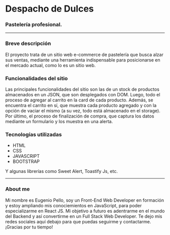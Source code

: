<h1>Despacho de Dulces</h1>
<h3>Pastelería profesional.</h3>
<hr>
<h3>Breve descripción</h3>
<p>El proyecto trata de un sitio web e-commerce de pastelería que busca alzar sus ventas, mediante una herramienta indispensable para posicionarse en el mercado actual, como lo es un sitio web.</p>
<h3>Funcionalidades del sitio</h3>
<p>Las principales funcionalidades del sitio son las de un stock de productos almacenados en un JSON, que son desplegados con DOM. Luego, todo el proceso de agregar al carrito en la card de cada producto. Además, se encuentra el carrito en sí, que muestra cada producto agregado y con la opción de vaciar el mismo (a su vez, todo está almacenado en el storage). Por último, el proceso de finalización de compra, que captura los datos mediante un formulario y los muestra en una alerta.</p>
<h3>Tecnologías utilizadas</h3>
<ul>
	<li>HTML</li>
	<li>CSS</li>
  <li>JAVASCRIPT</li>
  <li>BOOTSTRAP</li>
</ul>
<p>Y algunas librerías como Sweet Alert, Toastify Js, etc.</p>
<hr>
<h3>About me</h3>
<p>Mi nombre es Eugenio Pello, soy un Front-End Web Developer en formación y estoy ampliando mis conociemientos en JavaScript, para poder especializarme en React JS. Mi objetivo a futuro es adentrarme en el mundo del Backend y así convertirme en un Full Stack Web Developer. Te dejo mis redes sociales aquí debajo para que puedas seguirme y contactarme. ¡Gracias por tu tiempo!</p>
<a href="https://www.linkedin.com/in/eugenio-pello/" target="_blank"><img src="https://img.icons8.com/color/2x/linkedin.png" alt=""></a>
<a href="https://www.instagram.com/eugepello/?hl=es-la" target="_blank"><img src="https://img.icons8.com/fluency/2x/instagram-new.png" alt=""></a>
<a href="mailto:eugepello@gmail.com"><img src="https://img.icons8.com/color/2x/gmail-new.png" alt=""></a>
